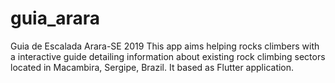 # guia_arara

Guia de Escalada Arara-SE 2019
This app aims helping rocks climbers with a interactive guide detailing information about existing rock climbing sectors located in Macambira, Sergipe, Brazil.
It based as Flutter application.
